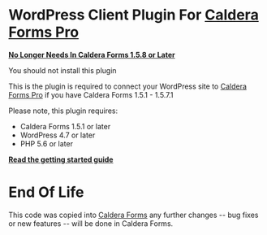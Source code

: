 # WordPress Client Plugin For [Caldera Forms Pro](https://calderaforms.com/pro?utm_source=github&utm_medium=caldera-forms-pro&utm_term=readme)

__[No Longer Needs In Caldera Forms 1.5.8 or Later](https://calderaforms.com/updates/caldera-forms-1-5-8/)__

<blink>You should not install this plugin</blink>

This is the plugin is required to connect your WordPress site to [Caldera Forms Pro](https://calderaformspro.com/?utm_source=github&utm_medium=caldera-forms-pro&utm_term=readme) if you have Caldera Forms 1.5.1 - 1.5.7.1

Please note, this plugin requires:
* Caldera Forms 1.5.1 or later
* WordPress 4.7 or later
* PHP 5.6 or later

**[Read the getting started guide](https://calderaforms.com/doc/caldera-forms-pro-getting-started?utm_source=github&utm_medium=caldera-forms-pro&utm_term=readme)**

# End Of Life
This code was copied into [Caldera Forms](https://github.com/CalderaWP/Caldera-Forms/issues/2163) any further changes -- bug fixes or new features -- will be done in Caldera Forms.
